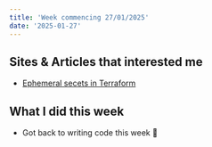 ```yaml
---
title: 'Week commencing 27/01/2025'
date: '2025-01-27'
---
```


## Sites & Articles that interested me

- [Ephemeral secets in Terraform](https://www.hashicorp.com/blog/terraform-1-10-improves-handling-secrets-in-state-with-ephemeral-values)

## What I did this week

- Got back to writing code this week 🤠